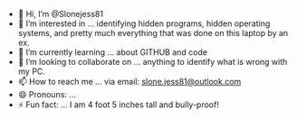 - 👋 Hi, I’m @Slonejess81
- 👀 I’m interested in ... identifying hidden programs, hidden operating systems, and pretty much everything that was done on this laptop by an ex.  
- 🌱 I’m currently learning ... about GITHUB and code
- 💞️ I’m looking to collaborate on ... anything to identify what is wrong with my PC.
- 📫 How to reach me ... via email:  slone.jess81@outlook.com
- 😄 Pronouns: ...
- ⚡ Fun fact: ... I am 4 foot 5 inches tall and bully-proof! 

<!---
Slonejess81/Slonejess81 is a ✨ special ✨ repository because its `README.md` (this file) appears on your GitHub profile.
You can click the Preview link to take a look at your changes.
--->
